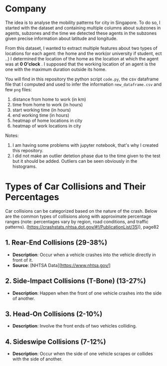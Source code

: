 # Company

The idea is to analyse the mobility patterns for city in Singapore.
To do so, I started with the dataset and containing multiple columns about subzones in agents, subzones and the time we detected  these agents in the subzones given precise information about latitude and longitude.

From this dataset, I wanted to extract multiple features about two types of locations for each agent: the home and the work(or university if student, ect ..)
I determined the location of the home as the location at which the agent was at **0 O'clock** . I supposed that the working location of an agent is the one with the maximum duration outside its home.


You will find in this repository the python script `code.py`, the csv dataframe file that I computed and used to infer the information `new_dataframe.csv` and few `png` files:
1. distance from home to work (in km)
2. time from home to work (in hours)
3. start working time (in hours)
4. end working time (in hours)
5. heatmap of home locations in city
6. heatmap of work locations in city



Notes: 
1. I am having some problems with jupyter notebook, that's why I created this repository.
2. I did not make an outlier detetion phase due to the time given to the test but it should be added. Outliers can be seen obviously in the histograms.



# Types of Car Collisions and Their Percentages

Car collisions can be categorized based on the nature of the crash. Below are the common types of collisions along with approximate percentage ranges (note: percentages vary by region, road conditions, and traffic patterns).
(https://crashstats.nhtsa.dot.gov/#!/PublicationList/35)), page82


## 1. Rear-End Collisions (29-38%)
- **Description**: Occur when a vehicle crashes into the vehicle directly in front of it.
- **Source**: [NHTSA Data][https://www.nhtsa.gov/]

## 2. Side-Impact Collisions (T-Bone) (13-27%)
- **Description**: Happen when the front of one vehicle crashes into the side of another.

## 3. Head-On Collisions (2-10%)
- **Description**: Involve the front ends of two vehicles colliding.

## 4. Sideswipe Collisions (7-12%)
- **Description**: Occur when the side of one vehicle scrapes or collides with the side of another.

